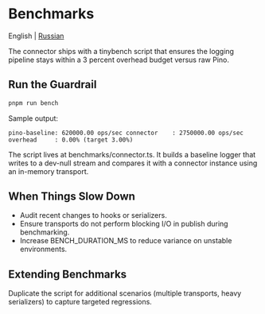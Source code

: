 # Benchmarks

English | [Russian](../ru/benchmarks.md)

The connector ships with a tinybench script that ensures the logging pipeline stays within a 3 percent overhead budget versus raw Pino.

## Run the Guardrail

```bash
pnpm run bench
```

Sample output:

`
pino-baseline: 620000.00 ops/sec
connector    : 2750000.00 ops/sec
overhead     : 0.00% (target 3.00%)
`

The script lives at benchmarks/connector.ts. It builds a baseline logger that writes to a dev-null stream and compares it with a connector instance using an in-memory transport.

## When Things Slow Down

- Audit recent changes to hooks or serializers.
- Ensure transports do not perform blocking I/O in publish during benchmarking.
- Increase BENCH_DURATION_MS to reduce variance on unstable environments.

## Extending Benchmarks

Duplicate the script for additional scenarios (multiple transports, heavy serializers) to capture targeted regressions.


